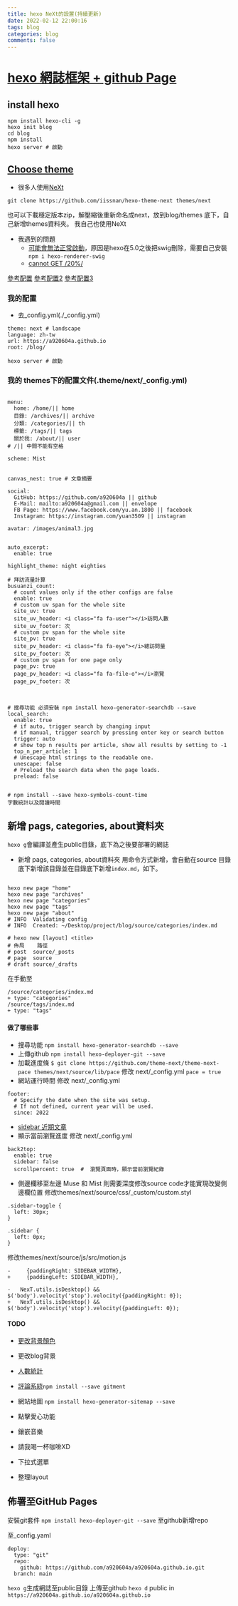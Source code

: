 ```yaml
---
title: hexo NeXt的設置(持續更新)
date: 2022-02-12 22:00:16
tags: blog
categories: blog
comments: false
---
```




# [hexo 網誌框架 + github Page](https://hexo.io/zh-cn/)
## install hexo
```shell=
npm install hexo-cli -g
hexo init blog
cd blog
npm install
hexo server # 啟動
```

## [Choose theme](https://hexo.io/themes/)
- 很多人使用[NeXt](https://theme-next.iissnan.com/getting-started.html)

```shell=
git clone https://github.com/iissnan/hexo-theme-next themes/next
```
也可以下載穩定版本zip，解壓縮後重新命名成next，放到blog/themes 底下，自己新增themes資料夾。
我自己也使用NeXt

- 我遇到的問題
    - [可能會無法正常啟動](https://github.com/iissnan/hexo-theme-next/issues/2253)，原因是hexo在5.0之後把swig刪除，需要自己安裝`npm i hexo-renderer-swig`
    - [cannot GET /20%/](https://www.zhihu.com/question/353097489/answer/888107103)

[參考配置](https://codertw.com/%E7%A8%8B%E5%BC%8F%E8%AA%9E%E8%A8%80/676805/)
[參考配置2](https://maoao530.github.io/2017/01/25/hexo-blog-seo/)
[參考配置3](https://ed521.github.io/2020/05/hexo-next-upgrade/)

### 我的配置
- 去_config.yml(./_config.yml)
```yaml=
theme: next # landscape
language: zh-tw
url: https://a920604a.github.io
root: /blog/

```
```shell=
hexo server # 啟動
```



### 我的 themes下的配置文件(.theme/next/_config.yml)
```yaml=

menu:
  home: /home/|| home
  目錄: /archives/|| archive
  分類: /categories/|| th
  標籤: /tags/|| tags
  關於我: /about/|| user
# /|| 中間不能有空格

scheme: Mist


canvas_nest: true # 文章摘要

social:
  GitHub: https://github.com/a920604a || github
  E-Mail: mailto:a920604a@gmail.com || envelope
  FB Page: https://www.facebook.com/yu.an.1800 || facebook
  Instagram: https://instagram.com/yuan3509 || instagram
  
avatar: /images/animal3.jpg


auto_excerpt:
  enable: true
  
highlight_theme: night eighties 

# 拜訪流量計算
busuanzi_count:
  # count values only if the other configs are false
  enable: true
  # custom uv span for the whole site
  site_uv: true
  site_uv_header: <i class="fa fa-user"></i>訪問人數
  site_uv_footer: 次
  # custom pv span for the whole site
  site_pv: true
  site_pv_header: <i class="fa fa-eye"></i>總訪問量
  site_pv_footer: 次
  # custom pv span for one page only
  page_pv: true
  page_pv_header: <i class="fa fa-file-o"></i>瀏覽
  page_pv_footer: 次



# 搜尋功能 必須安裝 npm install hexo-generator-searchdb --save
local_search:
  enable: true
  # if auto, trigger search by changing input
  # if manual, trigger search by pressing enter key or search button
  trigger: auto
  # show top n results per article, show all results by setting to -1
  top_n_per_article: 1
  # Unescape html strings to the readable one.
  unescape: false
  # Preload the search data when the page loads.
  preload: false


# npm install --save hexo-symbols-count-time 
字數統計以及閱讀時間
```


## 新增 pags, categories, about資料夾

`hexo g`會編譯並產生public目錄，底下為之後要部署的網誌

- 新增 pags, categories, about資料夾
用命令方式新增，會自動在source 目錄底下新增該目錄並在目錄底下新增`index.md`，如下。
```bash=

hexo new page "home"
hexo new page "archives"
hexo new page "categories"
hexo new page "tags"
hexo new page "about"
# INFO  Validating config
# INFO  Created: ~/Desktop/project/blog/source/categories/index.md

# hexo new [layout] <title>
# 佈局	路徑
# post	source/_posts
# page	source
# draft	source/_drafts
```
在手動至
```yaml=
/source/categories/index.md
+ type: "categories"
/source/tags/index.md
+ type: "tags"
```

#### 做了哪些事
- 搜尋功能 `npm install hexo-generator-searchdb --save`
- 上傳github  `npm install hexo-deployer-git --save`
- 加載進度條
`$ git clone https://github.com/theme-next/theme-next-pace themes/next/source/lib/pace`
修改 next/_config.yml
`pace = true`
- 網站運行時間
修改 next/_config.yml
```
footer:
  # Specify the date when the site was setup.
  # If not defined, current year will be used.
  since: 2022
```
- [sidebar 近期文章](https://www.chingow.cn/posts/c7372a12.html)
- 顯示當前瀏覽進度
修改 next/_config.yml

```
back2top:
  enable: true
  sidebar: false
  scrollpercent: true  #  瀏覽頁面時，顯示當前瀏覽紀錄
```
- 側邊欄移至左邊
Muse 和 Mist 則需要深度修改source code才能實現改變側邊欄位置
修改themes/next/source/css/_custom/custom.styl
```
.sidebar-toggle {
  left: 30px;
}

.sidebar {
  left: 0px;
}

```
修改themes/next/source/js/src/motion.js
```
-     {paddingRight: SIDEBAR_WIDTH},
+     {paddingLeft: SIDEBAR_WIDTH},

-   NexT.utils.isDesktop() && $('body').velocity('stop').velocity({paddingRight: 0});
+   NexT.utils.isDesktop() && $('body').velocity('stop').velocity({paddingLeft: 0});
```



#### TODO
- [更改背景顏色](https://maoao530.github.io/2017/01/25/hexo-blog-seo/)
- 更改blog背景
- [人數統計](https://teddybearfp.github.io/2019/03/29/Hexo-Next-%E4%BA%BA%E6%95%B8%E7%B5%B1%E8%A8%88-Busuanzi-LeanCloud/)
- [評論系統](https://yashuning.github.io/2018/06/29/hexo-Next-%E4%B8%BB%E9%A2%98%E6%B7%BB%E5%8A%A0%E8%AF%84%E8%AE%BA%E5%8A%9F%E8%83%BD/)`npm install --save gitment`





- 網站地圖 `npm install hexo-generator-sitemap --save`
- 點擊愛心功能
- 鑲嵌音樂
- 請我喝一杯咖啡XD
- 下拉式選單
- 整理layout



## 佈署至GitHub Pages
安裝git套件
`npm install hexo-deployer-git --save`
至github新增repo

至_config.yaml
```yaml=
deploy:
  type: "git"
  repo:
    github: https://github.com/a920604a/a920604a.github.io.git
  branch: main
```
`hexo g`生成網誌至public目錄
上傳至github `hexo d`
public in 
`https://a920604a.github.io/a920604a.github.io`
